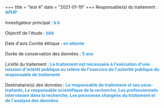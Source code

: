 +++
title = "test 4"
date = "2021-01-19"
+++
Responsable(s) du traitement : <span style="color:#3498DB;font-weight:bold">APHP</span><br><br>
Investigateur principal : <span style="color:#3498DB;font-weight:bold">b b</span><br><br>
Objectif de l'étude : <span style="color:#3498DB;font-weight:bold">bbb</span><br><br>
Date d'avis Comité éthique : <span style="color:#3498DB;font-weight:bold">en attente</span><br><br>
Durée de conservation des données : <span style="color:#3498DB;font-weight:bold">5 ans</span><br><br>
Licéité du traitement : <span style="color:#3498DB;font-weight:bold">Le traitement est nécessaire à l'exécution d'une mission d'intérêt publique ou relève de l'exercice de l'autorité publique du responsable de traitement</span><br><br>
Destinataire(s) des données : <span style="color:#3498DB;font-weight:bold">Le responsable de traitement et ses sous-traitants, Le responsable scientifique de la recherche, Les professionnels intervenant dans la recherche, Les personnes chargées du traitement et de l'analyse des données</span><br><br>
